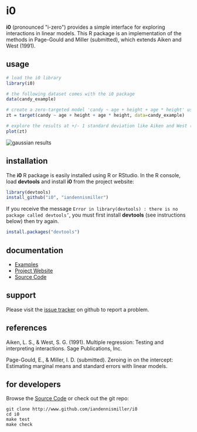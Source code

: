 # i0

**i0** (pronounced "i-zero") provides a simple interface for exploring interactions in linear models. This R package is an implementation of the methods in Page-Gould and Miller (submitted), which extends Aiken and West (1991).

## usage

```R
# load the i0 library
library(i0)

# the following dataset comes with the i0 package
data(candy_example)

# create a zero-targeted model 'candy ~ age + height + age * height' using the dataset
zt = target(candy ~ age + height + age * height, data=candy_example)

# explore the results at +/- 1 standard deviation like Aiken and West (1991)
plot(zt)
```

![gaussian results](http://iandennismiller.github.io/i0/gaussian_sim.png)

## installation

The **i0** R package is easily installed using R or RStudio. In the R console, load **devtools** and install **i0** from the project website:

```R
library(devtools)
install_github("i0", "iandennismiller")
```

If you receive the message `Error in library(devtools) : there is no package called devtools’`, you must first install **devtools** (see instructions below) then try again.

```R
install.packages("devtools")
```

## documentation

- [Examples](https://github.com/iandennismiller/i0/wiki/Examples)
- [Project Website](http://iandennismiller.github.io/i0)
- [Source Code](https://github.com/iandennismiller/i0)

## support

Please visit the [issue tracker](https://github.com/iandennismiller/i0/issues) on github to report a problem.

## references

Aiken, L. S., & West, S. G. (1991). Multiple regression: Testing and interpreting interactions. Sage Publications, Inc.

Page-Gould, E., & Miller, I. D. (submitted). Zeroing in on the intercept: Estimating marginal means and standard errors with linear models.

## for developers

Browse the [Source Code](https://github.com/iandennismiller/i0) or check out the git repo:

    git clone http://www.github.com/iandennismiller/i0
    cd i0
    make test
    make check

